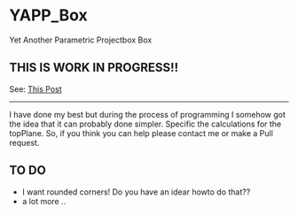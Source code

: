 # YAPP_Box
Yet Another Parametric Projectbox Box

## THIS IS WORK IN PROGRESS!!

See: <a href="https://willem.aandewiel.nl/index.php/2022/01/01/nog-een-geparameteriseerde-projectbox-generator/">This Post</a>

---

I have done my best but during the process of programming I somehow got the
idea that it can probably done simpler. Specific the calculations for the
topPlane. So, if you think you can help please contact me or make a Pull
request.

## TO DO

* I want rounded corners! Do you have an idear howto do that??
* a lot more ..

